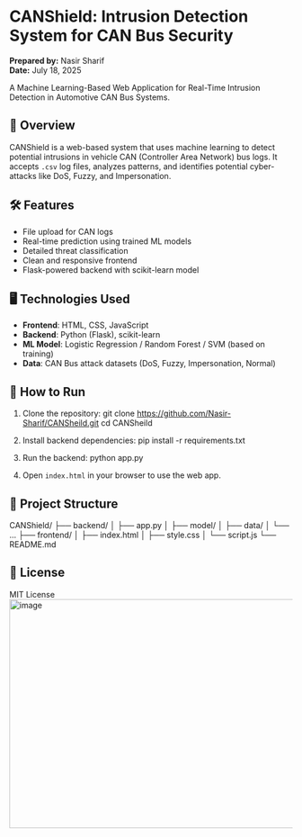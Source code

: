 # CANShield: Intrusion Detection System for CAN Bus Security

**Prepared by:** Nasir Sharif  
**Date:** July 18, 2025  

A Machine Learning-Based Web Application for Real-Time Intrusion Detection in Automotive CAN Bus Systems.

## 🚗 Overview

CANShield is a web-based system that uses machine learning to detect potential intrusions in vehicle CAN (Controller Area Network) bus logs. It accepts `.csv` log files, analyzes patterns, and identifies potential cyber-attacks like DoS, Fuzzy, and Impersonation.

## 🛠️ Features

- File upload for CAN logs
- Real-time prediction using trained ML models
- Detailed threat classification
- Clean and responsive frontend
- Flask-powered backend with scikit-learn model

## 🖥️ Technologies Used

- **Frontend**: HTML, CSS, JavaScript
- **Backend**: Python (Flask), scikit-learn
- **ML Model**: Logistic Regression / Random Forest / SVM (based on training)
- **Data**: CAN Bus attack datasets (DoS, Fuzzy, Impersonation, Normal)

## 🚀 How to Run

1. Clone the repository:
git clone https://github.com/Nasir-Sharif/CANSheild.git
cd CANSheild


2. Install backend dependencies:
pip install -r requirements.txt


3. Run the backend:
python app.py



4. Open `index.html` in your browser to use the web app.

## 📁 Project Structure

CANShield/
├── backend/
│ ├── app.py
│ ├── model/
│ ├── data/
│ └── ...
├── frontend/
│ ├── index.html
│ ├── style.css
│ └── script.js
└── README.md


## 📜 License

MIT License
<img width="878" height="407" alt="image" src="https://github.com/user-attachments/assets/78f53479-1098-447b-baeb-42827d5bd7e7" />
